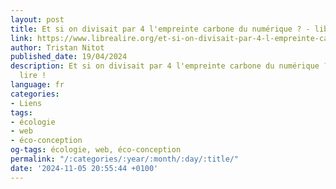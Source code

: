 ```yaml
---
layout: post
title: Et si on divisait par 4 l'empreinte carbone du numérique ? - libre à lire !
link: https://www.librealire.org/et-si-on-divisait-par-4-l-empreinte-carbone-du-numerique
author: Tristan Nitot
published_date: 19/04/2024
description: Et si on divisait par 4 l'empreinte carbone du numérique ? - Libre à
  lire !
language: fr
categories:
- Liens
tags:
- écologie
- web
- éco-conception
og-tags: écologie, web, éco-conception
permalink: "/:categories/:year/:month/:day/:title/"
date: '2024-11-05 20:55:44 +0100'
---
```

